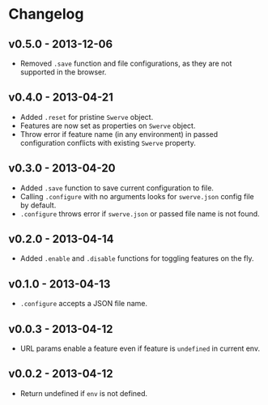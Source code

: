 # Changelog

## v0.5.0 - 2013-12-06

* Removed `.save` function and file configurations, as they are not supported in
  the browser.

## v0.4.0 - 2013-04-21

* Added `.reset` for pristine `Swerve` object.
* Features are now set as properties on `Swerve` object.
* Throw error if feature name (in any environment) in passed configuration
  conflicts with existing `Swerve` property.

## v0.3.0 - 2013-04-20

* Added `.save` function to save current configuration to file.
* Calling `.configure` with no arguments looks for `swerve.json` config file by
  default.
* `.configure` throws error if `swerve.json` or passed file name is not found.

## v0.2.0 - 2013-04-14

* Added `.enable` and `.disable` functions for toggling features on the fly.

## v0.1.0 - 2013-04-13

* `.configure` accepts a JSON file name.

## v0.0.3 - 2013-04-12

* URL params enable a feature even if feature is `undefined` in current env.

## v0.0.2 - 2013-04-12

* Return undefined if `env` is not defined.
